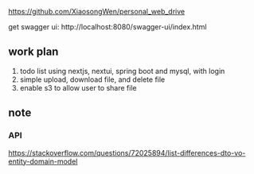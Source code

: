 https://github.com/XiaosongWen/personal_web_drive

get swagger ui: http://localhost:8080/swagger-ui/index.html

## work plan
1. todo list using nextjs, nextui, spring boot and mysql, with login
2. simple upload, download file, and delete file
3. enable s3 to allow user to share file

## note
### API
https://stackoverflow.com/questions/72025894/list-differences-dto-vo-entity-domain-model